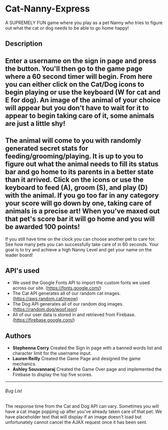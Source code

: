# Cat-Nanny-Express
A SUPREMELY FUN game where you play as a pet Nanny who tries to figure out what the cat or dog needs to be able to go home happy!

## Description

Enter a username on the sign in page and press the button. You'll then go to the game page where a 60 second timer will begin. From here you can either click on the Cat/Dog icons to begin playing or use the keyboard (W for cat and E for dog). An image of the animal of your choice will appear but you don't have to wait for it to appear to begin taking care of it, some animals are just a little shy! 
---
The animal will come to you with randomly generated secret stats for feeding/grooming/playing. It is up to you to figure out what the animal needs to fill its status bar and go home to its parents in a better state than it arrived. Click on the icons or use the keyboard to feed (A), groom (S), and play (D) with the animal. If you go too far in any category your score will go down by one, taking care of animals is a precise art! When you've maxed out that pet's score bar it will go home and you will be awarded 100 points! 
---
If you still have time on the clock you can choose another pet to care for. See how many pets you can successfully take care of in 60 seconds. Your goal is to try and achieve a high Nanny Level and get your name on the leader board!

## API's used

- We used the Google Fonts API to import the custom fonts we used across our site. (https://fonts.google.com/)
- The Cat API generates all of our random cat images. (https://aws.random.cat/meow)
- The Dog API generates all of our random dog images. (https://random.dog/woof.json)
- All of our user data is stored in and retrieved from Firebase. (https://firebase.google.com/)

## Authors

- **Stephenna Corry**
    Created the Sign In page with a banned words list and character limit for the username input.
- **Lauren Reilly**
    Created the Game Page and designed the game mechanics.
- **Ashley Souvannaraj**
    Created the Game Over page and implemented the Firebase to display the top five scores.

---    

###### Bug List
The response time from the Cat and Dog API can vary. Sometimes you will have a cat image popping up after you've already taken care of that pet. We have placeholder text that will display if an image doesn't load but unfortunately cannot cancel the AJAX request once it has been sent. 